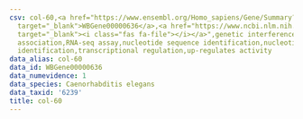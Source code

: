 ```yaml
---
csv: col-60,<a href="https://www.ensembl.org/Homo_sapiens/Gene/Summary?db=core;g=WBGene00000636"
  target="_blank">WBGene00000636</a>,<a href="https://www.ncbi.nlm.nih.gov/pubmed/27496166"
  target="_blank"><i class="fas fa-file"></i></a>",genetic interference,functional
  association,RNA-seq assay,nucleotide sequence identification,nucleotide sequence
  identification,transcriptional regulation,up-regulates activity
data_alias: col-60
data_id: WBGene00000636
data_numevidence: 1
data_species: Caenorhabditis elegans
data_taxid: '6239'
title: col-60
---
```

